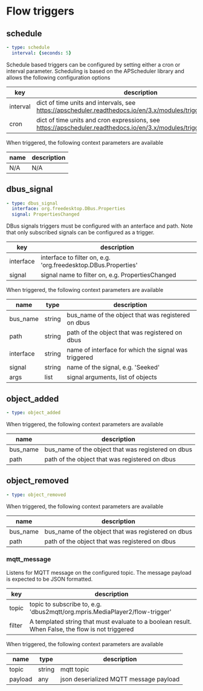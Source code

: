 # Flow triggers

## schedule

```yaml
- type: schedule
  interval: {seconds: 5}
```

Schedule based triggers can be configured by setting either a cron or interval parameter. Scheduling is based on the   APScheduler library and allows the following configuration options

| key | description  |
|------|-------------|
| interval | dict of time units and intervals, see <https://apscheduler.readthedocs.io/en/3.x/modules/triggers/interval.html>    |
| cron     | dict of time units and cron expressions, see <https://apscheduler.readthedocs.io/en/3.x/modules/triggers/cron.html> |

When triggered, the following context parameters are available

| name | description |
|------|-------------|
| N/A  | N/A         |

## dbus_signal

```yaml
- type: dbus_signal
  interface: org.freedesktop.DBus.Properties
  signal: PropertiesChanged
```

DBus signals triggers must be configured with an anterface and path. Note that only subscribed signals can be configured as a trigger.

| key | description  |
|------|-------------|
| interface | interface to filter on, e.g. 'org.freedesktop.DBus.Properties' |
| signal    | signal name to filter on, e.g. PropertiesChanged |

When triggered, the following context parameters are available

| name | type | description |
|------|------|-------------|
| bus_name  | string | bus_name of the object that was registered on dbus |
| path      | string | path of the object that was registered on dbus |
| interface | string | name of interface for which the signal was triggered |
| signal    | string | name of the signal, e.g. 'Seeked'
| args      | list   | signal arguments, list of objects |

## object_added

```yaml
- type: object_added
```

When triggered, the following context parameters are available

| name | description |
|------|-------------|
| bus_name | bus_name of the object that was registered on dbus |
| path     | path of the object that was registered on dbus |

## object_removed

```yaml
- type: object_removed
```

When triggered, the following context parameters are available

| name | description |
|------|-------------|
| bus_name | bus_name of the object that was registered on dbus |
| path     | path of the object that was registered on dbus |

### mqtt_message

Listens for MQTT message on the configured topic. The message payload is expected to be JSON formatted.

| key | description  |
|------|-------------|
| topic     | topic to subscribe to, e.g. 'dbus2mqtt/org.mpris.MediaPlayer2/flow-trigger' |
| filter    | A templated string that must evaluate to a boolean result. When False, the flow is not triggered |

When triggered, the following context parameters are available

| name | type | description |
|------|------|-------------|
| topic     | string | mqtt topic |
| payload   | any | json deserialized MQTT message payload  |
